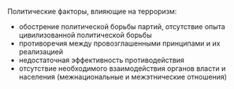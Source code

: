 Политические факторы, влияющие на терроризм:
- обострение политической борьбы партий, отсутствие опыта цивилизованной политической борьбы
- противоречия между провозглашенными принципами и их реализацией
- недостаточная эффективность противодействия
- отсутствие необходимого взаимодействия органов власти и населения (межнациональные и межэтнические отношения)